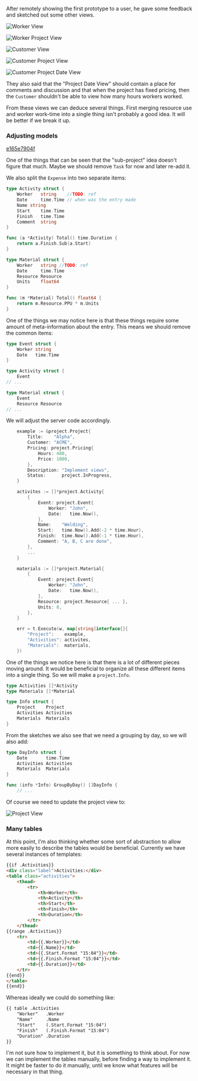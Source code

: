 After remotely showing the first prototype to a user, he gave some
feedback and sketched out some other views.

![Worker View](images/feedback-00-worker-view.png)

![Worker Project View](images/feedback-00-worker-view.png)

![Customer View](images/feedback-00-customer-view.png)

![Customer Project View](images/feedback-00-customer-project-view.png)

![Customer Project Date View](images/feedback-00-customer-project-view.png)

They also said that the "Project Date View" should contain a
place for comments and discussion and that when the project
has fixed pricing, then the `Customer` shouldn't be able to
view how many hours workers worked.

From these views we can deduce several things. First merging
resource use and worker work-time into a single thing isn't
probably a good idea. It will be better if we break it up.


### Adjusting models

<a class="sha" href="https://github.com/loov/timeclock/tree/e165e7904fcad53d98b2f7707f713763372255fa">e165e7904f</a>

One of the things that can be seen that the "sub-project" idea
doesn't figure that much. Maybe we should remove `Task` for now
and later re-add it.

We also split the `Expense` into two separate items:

```go
type Activity struct {
	Worker   string    //TODO: ref
	Date     time.Time // when was the entry made
	Name string
	Start    time.Time
	Finish   time.Time
	Comment  string
}

func (a *Activity) Total() time.Duration {
	return a.Finish.Sub(a.Start)
}

type Material struct {
	Worker   string //TODO: ref
	Date     time.Time
	Resource Resource
	Units    float64
}

func (m *Material) Total() float64 {
	return m.Resource.PPU * m.Units
}
```

One of the things we may notice here is that these things
require some amount of meta-information about the entry.
This means we should remove the common items:

```go
type Event struct {
	Worker string
	Date   time.Time
}

type Activity struct {
	Event
// ...

type Material struct {
	Event
	Resource Resource
// ...
```

We will adjust the server code accordingly.

```go
	example := &project.Project{
		Title:    "Alpha",
		Customer: "ACME",
		Pricing: project.Pricing{
			Hours: 480,
			Price: 1000,
		},
		Description: "Implement views",
		Status:      project.InProgress,
	}

	activites := []*project.Activity{
		{
			Event: project.Event{
				Worker: "John",
				Date:   time.Now(),
			},
			Name:    "Welding",
			Start:   time.Now().Add(-2 * time.Hour),
			Finish:  time.Now().Add(-1 * time.Hour),
			Comment: "A, B, C are done",
		},
		...
	}

	materials := []*project.Material{
		{
			Event: project.Event{
				Worker: "John",
				Date:   time.Now(),
			},
			Resource: project.Resource{ ... },
			Units: 8,
		},
	}

	err = t.Execute(w, map[string]interface{}{
		"Project":    example,
		"Activities": activites,
		"Materials":  materials,
	})
```

One of the things we notice here is that there is a
lot of different pieces moving around. It would be
beneficial to organize all these different items into
a single thing. So we will make a `project.Info`.

```go
type Activities []*Activity
type Materials []*Material

type Info struct {
	Project    Project
	Activities Activities
	Materials  Materials
}
```

From the sketches we also see that we need a grouping by
day, so we will also add:

```go
type DayInfo struct {
	Date       time.Time
	Activities Activities
	Materials  Materials
}

func (info *Info) GroupByDay() []DayInfo {
	// ...
```

Of course we need to update the project view to:

![Project View](images/project-info-02.png)

### Many tables

At this point, I'm also thinking whether some sort of abstraction
to allow more easily to describe the tables would be beneficial.
Currently we have several instances of templates:

```html
{{if .Activities}}
<div class="label">Activities:</div>
<table class="activities">
	<thead>
		<tr>
			<th>Worker</th>
			<th>Activity</th>
			<th>Start</th>
			<th>Finish</th>
			<th>Duration</th>
		</tr>
	</thead>
{{range .Activities}}
	<tr>
		<td>{{.Worker}}</td>
		<td>{{.Name}}</td>
		<td>{{.Start.Format "15:04"}}</td>
		<td>{{.Finish.Format "15:04"}}</td>
		<td>{{.Duration}}</td>
	</tr>
{{end}}
</table>
{{end}}
```

Whereas ideally we could do something like:

```html
{{ table .Activities
	"Worker"   .Worker
	"Name"     .Name
	"Start"    (.Start.Format "15:04")
	"Finish"   (.Finish.Format "15:04")
	"Duration" .Duration
}}
```

I'm not sure how to implement it, but it is something to think about.
For now we can implement the tables manually, before finding a way to
implement it. It might be faster to do it manually, until we know
what features will be necessary in that thing.